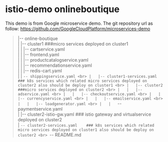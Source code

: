 # istio-demo onlineboutique
This demo is from Google microservice demo.
The git repository url as follow:
https://github.com/GoogleCloudPlatform/microservices-demo

>|-- online-boutique <br>
>|   |-- cluster1      ###micro services deployed on cluster1 <br>
>|   |   |-- cartservice.yaml <br>
>|   |   |-- frontend.yaml <br>
>|   |   |-- productcatalogservice.yaml <br>
>|   |   |-- recommendationservice.yaml <br>
>|   |   |-- redis-cart.yaml <br>
>|   |   `-- shippingservice.yaml <br>
>|   |-- cluster1-services.yaml    ### k8s services which related micro services deployed on cluster2 also should be deploy on cluster1 <br>
>|   |-- cluster2    ###micro services deployed on cluster2 <br>
>|   |   |-- adservice.yaml <br>
>|   |   |-- checkoutservice.yaml <br>
>|   |   |-- currencyservice.yaml <br>
>|   |   |-- emailservice.yaml <br>
>|   |   |-- loadgenerator.yaml <br>
>|   |   `-- paymentservice.yaml <br>
>|   |-- cluster2-istio-gw.yaml    ### istio gateway and virtualservice deployed on cluster2 <br>
>|   `-- cluster2-services.yaml    ### k8s services which related micro services deployed on cluster1 also should be deploy on cluster2 <br>
>`-- README.md <br>
